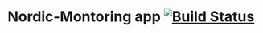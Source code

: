 # Nordic-Montoring app [![Build Status](https://travis-ci.org/Tandolf/nordic.svg?branch=master)](https://travis-ci.org/Tandolf/nordic)